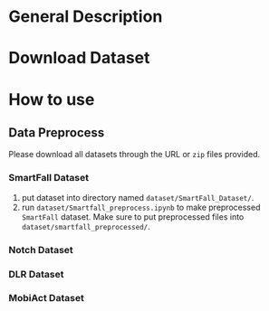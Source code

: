 # General Description

# Download Dataset

# How to use

## Data Preprocess

Please download all datasets through the URL or `zip` files provided.

### SmartFall Dataset
1. put dataset into directory named `dataset/SmartFall_Dataset/`.
2. run `dataset/Smartfall_preprocess.ipynb` to make preprocessed `SmartFall` dataset. Make sure to put preprocessed files into `dataset/smartfall_preprocessed/`.

### Notch Dataset
### DLR Dataset
### MobiAct Dataset